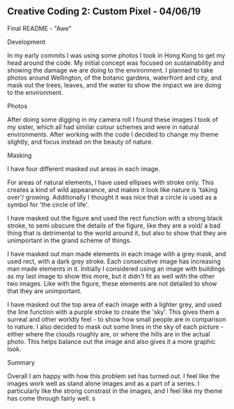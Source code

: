 ## Creative Coding 2: Custom Pixel - 04/06/19

Final README - "Awe"

Development

In my early commits I was using some photos I took in Hong Kong to get my head around the code. My initial concept was focused on sustainability and showing the damage we are doing to the environment. I planned to take photos around Wellington, of the botanic gardens, waterfront and city, and mask out the trees, leaves, and the water to show the impact we are doing to the environment. 

Photos

After doing some digging in my camera roll I found these images I took of my sister, which all had similar colour schemes and were in natural environments. After working with the code I decided to change my theme slightly, and focus instead on the beauty of nature. 

Masking

I have four different masked out areas in each image. 

For areas of natural elements, I have used ellipses with stroke only. This creates a kind of wild appearance, and makes it look like nature is 'taking over'/ growing. Additionally I thought it was nice that a circle is used as a symbol for 'the circle of life'. 

I have masked out the figure and used the rect function with a strong black stroke, to semi obscure the details of the figure, like they are a void/ a bad thing that is detrimental to the world around it, but also to show that they are unimportant in the grand scheme of things.

I have masked out man made elements in each image with a grey mask, and used rect, with a dark grey stroke. Each consecutive image has increasing man made elements in it. Initially I considered using an image with buildings as my last image to show this more, but it didn't fit as well with the other two images. Like with the figure, these elements are not detailed to show that they are unimportant. 

I have masked out the top area of each image with a lighter grey, and used the line function with a  purple stroke to create the 'sky'. This gives them a surreal and other worldly feel - to show how small people are in comparison to nature. I also decided to mask out some lines in the sky of each picture - either where the clouds roughly are, or where the hills are in the actual photo. This helps balance out the image and also gives it a more graphic look. 

Summary

Overall I am happy with how this problem set has turned out. I feel like the images work well as stand alone images and as a part of a series. I particularly like the strong constrast in the images, and I feel like my theme has come through fairly well. s